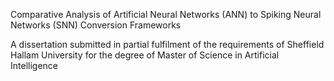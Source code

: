Comparative Analysis of Artificial Neural Networks (ANN) to Spiking Neural Networks (SNN) Conversion Frameworks

A dissertation submitted in partial fulfilment of the requirements of Sheffield Hallam University for the degree of Master of Science in Artificial Intelligence

